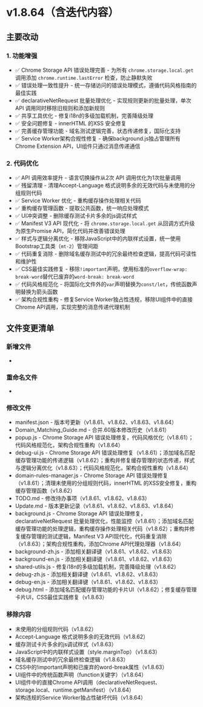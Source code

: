 # v1.8.64（含迭代内容）

## 主要改动

### 1. 功能增强

- ✅ Chrome Storage API 错误处理完善 - 为所有 `chrome.storage.local.get` 调用添加 `chrome.runtime.lastError` 检查，防止静默失败
- ✅ 错误处理一致性提升 - 统一存储访问的错误处理模式，遵循代码风格指南的最佳实践
- ✅ declarativeNetRequest 批量处理优化 - 实现规则更新的批量处理，单次 API 调用同时移除旧规则和添加新规则
- ✅ 共享工具优化 - 修复i18n的多级加载机制，完善降级处理
- ✅ 安全问题修复 - innerHTML 的XSS 安全修复
- ✅ 完善缓存管理功能 - 域名测试逻辑完善，状态传递修复，国际化支持
- ✅ Service Worker架构合规性修复 - 确保background.js独占管理所有Chrome Extension API，UI组件只通过消息传递通信

### 2. 代码优化

- ✅ API 调用效率提升 - 语言切换操作从2次 API 调用优化为1次批量调用
- ✅ 残留清理 - 清理Accept-Language 格式说明多余的无效代码与未使用的分组规则代码
- ✅ Service Worker 优化 - 重构缓存操作处理相关代码
- ✅ 重构缓存管理函数 - 提取公共函数，统一响应处理模式
- ✅ UI冲突调整 - 删除缓存测试卡片多余的js调试样式
- ✅ Manifest V3 API 现代化 - 将 `chrome.storage.local.get` 从回调方式升级为原生Promise API，简化代码并改善错误处理
- ✅ 样式与逻辑分离优化 - 移除JavaScript中的内联样式设置，统一使用Bootstrap工具类（`mt-2`）管理间距
- ✅ 代码重复消除 - 删除域名缓存测试中的冗余最终检查逻辑，提高代码可读性和维护性
- ✅ CSS最佳实践修复 - 移除`!important`声明，使用标准的`overflow-wrap: break-word`替代已废弃的`word-break: break-word`
- ✅ 代码风格规范化 - 将国际化文件外的`var`声明替换为`const/let`，传统函数声明替换为箭头函数
- ✅ 架构合规性重构 - 修复Service Worker独占性违规，移除UI组件中的直接Chrome API调用，实现完整的消息传递代理机制

## 文件变更清单

### 新增文件

- 

### 重命名文件

- 

### 修改文件

- manifest.json - 版本号更新（v1.8.61、v1.8.62、v1.8.63、v1.8.64）
- Domain_Matching_Guide.md - 合并.60版本修改历史（v1.8.61）
- popup.js - Chrome Storage API 错误处理修复，代码风格优化（v1.8.61）；代码风格规范化，架构合规性重构（v1.8.64）
- debug-ui.js - Chrome Storage API 错误处理修复（v1.8.61）；添加域名匹配缓存管理功能的传递逻辑（v1.8.62）；重构并修复缓存管理的状态传递，样式与逻辑分离优化（v1.8.63）；代码风格规范化，架构合规性重构（v1.8.64）
- domain-rules-manager.js - Chrome Storage API 错误处理修复（v1.8.61）；清理未使用的分组规则代码，innerHTML 的XSS安全修复，重构缓存管理函数（v1.8.62）
- TODO.md - 修改待办事项（v1.8.61、v1.8.62、v1.8.63）
- Update.md - 版本更新记录（v1.8.61、v1.8.62、v1.8.63、v1.8.64）
- background.js - Chrome Storage API 错误处理修复，declarativeNetRequest 批量处理优化，性能监控（v1.8.61）；添加域名匹配缓存管理功能的处理逻辑，重构缓存操作处理相关代码（v1.8.62）；重构并修复缓存管理的测试逻辑，Manifest V3 API现代化，代码重复消除（v1.8.63）；架构合规性重构，添加Chrome API代理处理器（v1.8.64）
- background-zh.js - 添加相关翻译键（v1.8.61、v1.8.62、v1.8.63）
- background-en.js - 添加相关翻译键（v1.8.61、v1.8.62、v1.8.63）
- shared-utils.js - 修复i18n的多级加载机制，完善降级处理（v1.8.62）
- debug-zh.js - 添加相关翻译键（v1.8.61、v1.8.62、v1.8.63）
- debug-en.js - 添加相关翻译键（v1.8.61、v1.8.62、v1.8.63）
- debug.html - 添加域名匹配缓存管理功能的卡片UI（v1.8.62）；修复缓存管理卡片UI，CSS最佳实践修复（v1.8.63）

### 移除内容

- 未使用的分组规则代码（v1.8.62）
- Accept-Language 格式说明多余的无效代码（v1.8.62）
- 缓存测试卡片多余的js调试样式（v1.8.63）
- JavaScript中的内联样式设置（style.marginTop）（v1.8.63）
- 域名缓存测试中的冗余最终检查逻辑（v1.8.63）
- CSS中的!important声明和已废弃的word-break属性（v1.8.63）
- UI组件中的传统函数声明（function关键字）（v1.8.64）
- UI组件中的直接Chrome API调用（declarativeNetRequest、storage.local、runtime.getManifest）（v1.8.64）
- 架构违规的Service Worker独占性破坏代码（v1.8.64）